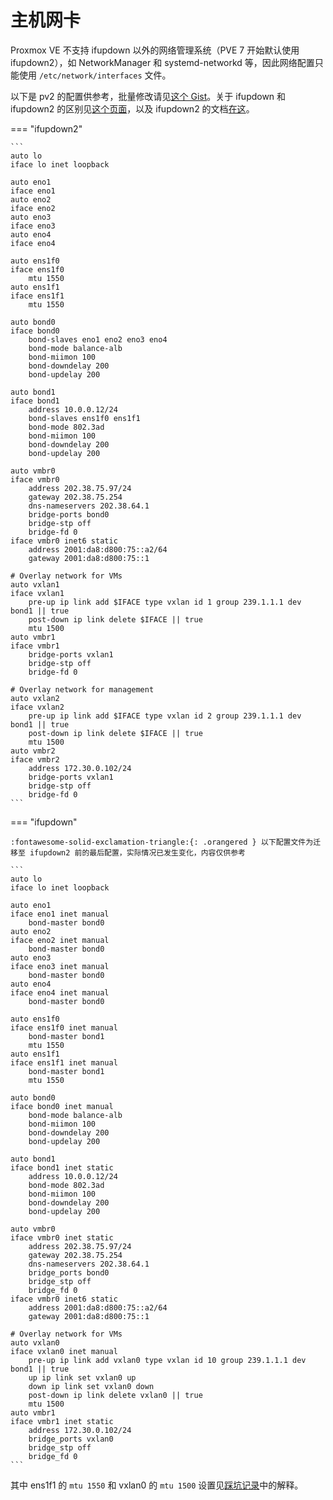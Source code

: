 # 主机网卡

Proxmox VE 不支持 ifupdown 以外的网络管理系统（PVE 7 开始默认使用 ifupdown2），如 NetworkManager 和 systemd-networkd 等，因此网络配置只能使用 `/etc/network/interfaces` 文件。

以下是 pv2 的配置供参考，批量修改请见[这个 Gist](https://gist.github.com/iBug/988806dea74b79408062db2325b972be)。关于 ifupdown 和 ifupdown2 的区别见[这个页面](https://support.cumulusnetworks.com/hc/en-us/articles/202933638-Comparing-ifupdown2-Commands-with-ifupdown-Commands)，以及 ifupdown2 的文档[在这](https://cumulusnetworks.github.io/ifupdown2/ifupdown2/index.html)。

=== "ifupdown2"

    ```
    auto lo
    iface lo inet loopback

    auto eno1
    iface eno1
    auto eno2
    iface eno2
    auto eno3
    iface eno3
    auto eno4
    iface eno4

    auto ens1f0
    iface ens1f0
        mtu 1550
    auto ens1f1
    iface ens1f1
        mtu 1550

    auto bond0
    iface bond0
        bond-slaves eno1 eno2 eno3 eno4
        bond-mode balance-alb
        bond-miimon 100
        bond-downdelay 200
        bond-updelay 200

    auto bond1
    iface bond1
        address 10.0.0.12/24
        bond-slaves ens1f0 ens1f1
        bond-mode 802.3ad
        bond-miimon 100
        bond-downdelay 200
        bond-updelay 200

    auto vmbr0
    iface vmbr0
        address 202.38.75.97/24
        gateway 202.38.75.254
        dns-nameservers 202.38.64.1
        bridge-ports bond0
        bridge-stp off
        bridge-fd 0
    iface vmbr0 inet6 static
        address 2001:da8:d800:75::a2/64
        gateway 2001:da8:d800:75::1

    # Overlay network for VMs
    auto vxlan1
    iface vxlan1
        pre-up ip link add $IFACE type vxlan id 1 group 239.1.1.1 dev bond1 || true
        post-down ip link delete $IFACE || true
        mtu 1500
    auto vmbr1
    iface vmbr1
        bridge-ports vxlan1
        bridge-stp off
        bridge-fd 0

    # Overlay network for management
    auto vxlan2
    iface vxlan2
        pre-up ip link add $IFACE type vxlan id 2 group 239.1.1.1 dev bond1 || true
        post-down ip link delete $IFACE || true
        mtu 1500
    auto vmbr2
    iface vmbr2
        address 172.30.0.102/24
        bridge-ports vxlan1
        bridge-stp off
        bridge-fd 0
    ```

=== "ifupdown"

    :fontawesome-solid-exclamation-triangle:{: .orangered } 以下配置文件为迁移至 ifupdown2 前的最后配置，实际情况已发生变化，内容仅供参考

    ```
    auto lo
    iface lo inet loopback

    auto eno1
    iface eno1 inet manual
        bond-master bond0
    auto eno2
    iface eno2 inet manual
        bond-master bond0
    auto eno3
    iface eno3 inet manual
        bond-master bond0
    auto eno4
    iface eno4 inet manual
        bond-master bond0

    auto ens1f0
    iface ens1f0 inet manual
        bond-master bond1
        mtu 1550
    auto ens1f1
    iface ens1f1 inet manual
        bond-master bond1
        mtu 1550

    auto bond0
    iface bond0 inet manual
        bond-mode balance-alb
        bond-miimon 100
        bond-downdelay 200
        bond-updelay 200

    auto bond1
    iface bond1 inet static
        address 10.0.0.12/24
        bond-mode 802.3ad
        bond-miimon 100
        bond-downdelay 200
        bond-updelay 200

    auto vmbr0
    iface vmbr0 inet static
        address 202.38.75.97/24
        gateway 202.38.75.254
        dns-nameservers 202.38.64.1
        bridge_ports bond0
        bridge_stp off
        bridge_fd 0
    iface vmbr0 inet6 static
        address 2001:da8:d800:75::a2/64
        gateway 2001:da8:d800:75::1

    # Overlay network for VMs
    auto vxlan0
    iface vxlan0 inet manual
        pre-up ip link add vxlan0 type vxlan id 10 group 239.1.1.1 dev bond1 || true
        up ip link set vxlan0 up
        down ip link set vxlan0 down
        post-down ip link delete vxlan0 || true
        mtu 1500
    auto vmbr1
    iface vmbr1 inet static
        address 172.30.0.102/24
        bridge_ports vxlan0
        bridge_stp off
        bridge_fd 0
    ```

其中 ens1f1 的 `mtu 1550` 和 vxlan0 的 `mtu 1500` 设置见[踩坑记录](../traps.md#vxlan-mtu)中的解释。
